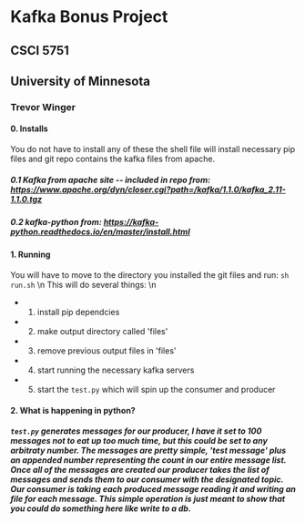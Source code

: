 # Kafka Bonus Project
## CSCI 5751
## University of Minnesota 
### Trevor Winger

#### 0. Installs 
You do not have to install any of these the shell file will install necessary pip files and git repo contains the kafka files from apache. 

##### 0.1 Kafka from apache site -- included in repo from: https://www.apache.org/dyn/closer.cgi?path=/kafka/1.1.0/kafka_2.11-1.1.0.tgz
##### 0.2 kafka-python from: https://kafka-python.readthedocs.io/en/master/install.html


#### 1. Running
You will have to move to the directory you installed the git files and run: `sh run.sh` \n
This will do several things: \n
* 1. install pip dependcies
* 2. make output directory called 'files' 
* 3. remove previous output files in 'files'
* 4. start running the necessary kafka servers 
* 5. start the `test.py` which will spin up the consumer and producer
    

#### 2. What is happening in python? 
##### `test.py` generates messages for our producer, I have it set to 100 messages not to eat up too much time, but this could be set to any arbitraty number. The messages are pretty simple, 'test message' plus an appended number representing the count in our entire message list. Once all of the messages are created our producer takes the list of messages and sends them to our consumer with the designated topic. Our consumer is taking each produced message reading it and writing an file for each message. This simple operation is just meant to show that you could do something here like write to a db. 